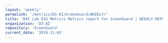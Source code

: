 ```yaml
---
layout: 'weekly'
permalink: '/metrics/D3-AI/GreenGuard/WEEKLY/'
title: 'DAI Lab OSS Metrics Metrics report for GreenGuard | WEEKLY-REPORT-2019-11-03'
organization: 'D3-AI'
repository: 'GreenGuard'
current_date: '2019-11-03'
---
```


